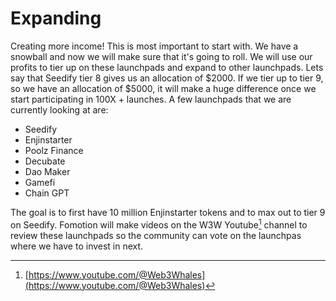 # Expanding

Creating more income! This is most important to start with. We have a snowball and now we will make sure that it's going to roll. We will use our profits to tier up on these launchpads and expand to other launchpads. Lets say that Seedify tier 8 gives us an allocation of $2000. If we tier up to tier 9, so we have an allocation of $5000, it will make a huge difference once we start participating in 100X + launches. A few launchpads that we are currently looking at are:

* Seedify
* Enjinstarter
* Poolz Finance
* Decubate
* Dao Maker
* Gamefi
* Chain GPT

The goal is to first have 10 million Enjinstarter tokens and to max out to tier 9 on Seedify. Fomotion will make videos on the W3W Youtube[^1] channel to review these launchpads so the community can vote on the launchpas where we have to invest in next.

[^1]: [https://www.youtube.com/@Web3Whales](https://www.youtube.com/@Web3Whales)
